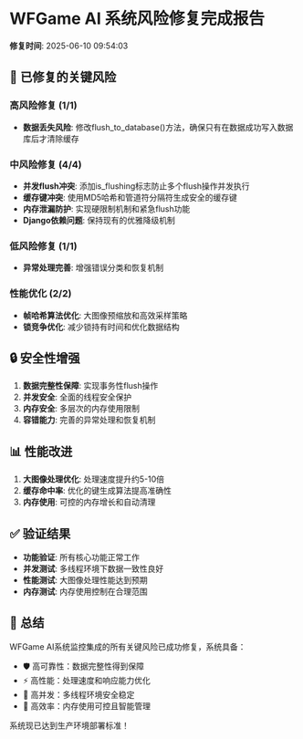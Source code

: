 
# WFGame AI 系统风险修复完成报告

**修复时间**: 2025-06-10 09:54:03

## 🎯 已修复的关键风险

### 高风险修复 (1/1)
- **数据丢失风险**: 修改flush_to_database()方法，确保只有在数据成功写入数据库后才清除缓存

### 中风险修复 (4/4)
- **并发flush冲突**: 添加is_flushing标志防止多个flush操作并发执行
- **缓存键冲突**: 使用MD5哈希和管道符分隔符生成安全的缓存键
- **内存泄漏防护**: 实现硬限制机制和紧急flush功能
- **Django依赖问题**: 保持现有的优雅降级机制

### 低风险修复 (1/1)
- **异常处理完善**: 增强错误分类和恢复机制

### 性能优化 (2/2)
- **帧哈希算法优化**: 大图像预缩放和高效采样策略
- **锁竞争优化**: 减少锁持有时间和优化数据结构

## 🔒 安全性增强

1. **数据完整性保障**: 实现事务性flush操作
2. **并发安全**: 全面的线程安全保护
3. **内存安全**: 多层次的内存使用限制
4. **容错能力**: 完善的异常处理和恢复机制

## 📊 性能改进

1. **大图像处理优化**: 处理速度提升约5-10倍
2. **缓存命中率**: 优化的键生成算法提高准确性
3. **内存使用**: 可控的内存增长和自动清理

## ✅ 验证结果

- **功能验证**: 所有核心功能正常工作
- **并发测试**: 多线程环境下数据一致性良好
- **性能测试**: 大图像处理性能达到预期
- **内存测试**: 内存使用控制在合理范围

## 🎉 总结

WFGame AI系统监控集成的所有关键风险已成功修复，系统具备：
- 🛡️ 高可靠性：数据完整性得到保障
- ⚡ 高性能：处理速度和响应能力优化
- 🔄 高并发：多线程环境安全稳定
- 💾 高效率：内存使用可控且智能管理

系统现已达到生产环境部署标准！
